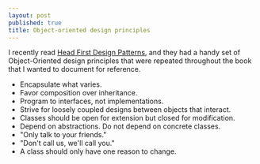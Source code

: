 ```yaml
---
layout: post
published: true
title: Object-oriented design principles
---
```

I recently read [Head First Design Patterns](http://www.amazon.com/Head-First-Design-Patterns-Freeman/dp/0596007124/ref=sr_1_1?ie=UTF8&qid=1426828085&sr=8-1&keywords=head+first+design+patterns), and they had a handy set of Object-Oriented design principles that were repeated throughout the book that I wanted to document for reference.

* Encapsulate what varies.
* Favor composition over inheritance.
* Program to interfaces, not implementations.
* Strive for loosely coupled designs between objects that interact.
* Classes should be open for extension but closed for modification.
* Depend on abstractions. Do not depend on concrete classes.
* "Only talk to your friends."
* "Don't call us, we'll call you."
* A class should only have one reason to change.
